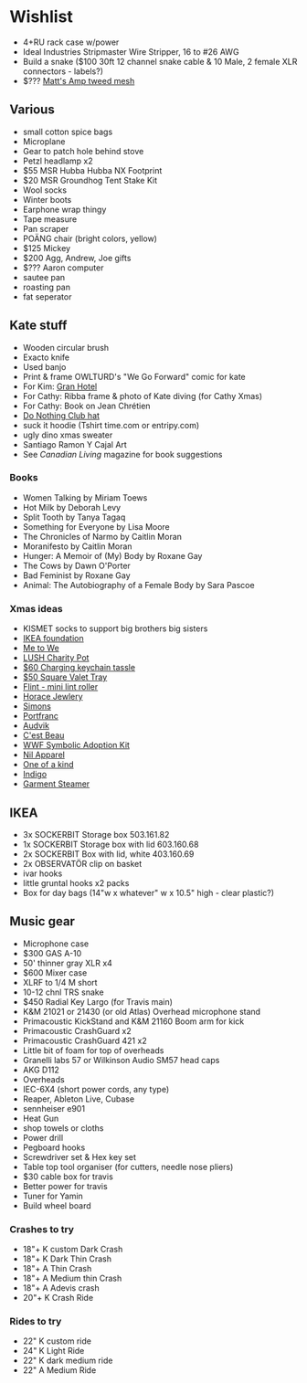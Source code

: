 # Wishlist

- 4+RU rack case w/power
- Ideal Industries Stripmaster Wire Stripper, 16 to #26 AWG
- Build a snake ($100 30ft 12 channel snake cable & 10 Male, 2 female XLR connectors - labels?)
- $??? [Matt's Amp tweed mesh](https://nextgenguitars.ca/categories/cab-case-parts/grill-cloth-piping.html)

## Various

- small cotton spice bags
- Microplane
- Gear to patch hole behind stove
- Petzl headlamp x2
- $55 MSR Hubba Hubba NX Footprint
- $20 MSR Groundhog Tent Stake Kit
- Wool socks
- Winter boots
- Earphone wrap thingy
- Tape measure
- Pan scraper
- POÄNG chair (bright colors, yellow)
- $125 Mickey
- $200 Agg, Andrew, Joe gifts
- $??? Aaron computer
- sautee pan
- roasting pan
- fat seperator

## Kate stuff

- Wooden circular brush
- Exacto knife
- Used banjo
- Print & frame OWLTURD's "We Go Forward" comic for kate
- For Kim: [Gran Hotel](https://en.wikipedia.org/wiki/Gran_Hotel_(TV_series))
- For Cathy: Ribba frame & photo of Kate diving (for Cathy Xmas)
- For Cathy: Book on Jean Chrétien
- [Do Nothing Club hat](https://www.etsy.com/ca/listing/216436785/do-nothing-club-hat-white)
- suck it hoodie (Tshirt time.com or entripy.com)
- ugly dino xmas sweater
- Santiago Ramon Y Cajal Art
- See _Canadian Living_ magazine for book suggestions

### Books

- Women Talking by Miriam Toews
- Hot Milk by Deborah Levy
- Split Tooth by Tanya Tagaq
- Something for Everyone by Lisa Moore
- The Chronicles of Narmo by Caitlin Moran
- Moranifesto by Caitlin Moran
- Hunger: A Memoir of (My) Body by Roxane Gay
- The Cows by Dawn O'Porter
- Bad Feminist by Roxane Gay
- Animal: The Autobiography of a Female Body by Sara Pascoe

### Xmas ideas

- KISMET socks to support big brothers big sisters
- [IKEA foundation](https://www.ikeafoundation.org/)
- [Me to We](https://shop.metowe.com/)
- [LUSH Charity Pot](https://www.lush.ca/en/body/body-lotions/charity-pot/9999905236.html)
- [$60 Charging keychain tassle](https://www.casetify.com/product/iphone-tassel-leather-charging-cable-noir)
- [$50 Square Valet Tray](https://www.leatherology.com/square-valet-tray-beige-leather-ginger/)
- [Flint - mini lint roller](https://meetflint.com/)
- [Horace Jewlery](https://horacejewelry.com/)
- [Simons](https://www.simons.ca/en)
- [Portfranc](https://www.portfranc.co/)
- [Audvik](https://audvik.com/)
- [C'est Beau](https://cestbeau.co/en/)
- [WWF Symbolic Adoption Kit](https://shop.wwf.ca/collections/adoptions)
- [Nil Apparel](https://nilapparel.com/)
- [One of a kind](https://oneofakindonlineshop.com/)
- [Indigo](https://www.chapters.indigo.ca)
- [Garment Steamer](https://reliablecorporation.com)

## IKEA

- 3x SOCKERBIT Storage box 503.161.82
- 1x SOCKERBIT Storage box with lid 603.160.68
- 2x SOCKERBIT Box with lid, white 403.160.69
- 2x OBSERVATÖR clip on basket
- ivar hooks
- little gruntal hooks x2 packs
- Box for day bags (14"w x whatever" w x 10.5" high - clear plastic?)

## Music gear

- Microphone case
- $300 GAS A-10
- 50' thinner gray XLR x4
- $600 Mixer case
- XLRF to 1/4 M short
- 10-12 chnl TRS snake
- $450 Radial Key Largo (for Travis main)
- K&M 21021 or 21430 (or old Atlas) Overhead microphone stand
- Primacoustic KickStand and K&M 21160 Boom arm for kick
- Primacoustic CrashGuard x2
- Primacoustic CrashGuard 421 x2
- Little bit of foam for top of overheads
- Granelli labs 57 or Wilkinson Audio SM57 head caps
- AKG D112
- Overheads
- IEC-6X4 (short power cords, any type)
- Reaper, Ableton Live, Cubase
- sennheiser e901
- Heat Gun
- shop towels or cloths
- Power drill
- Pegboard hooks
- Screwdriver set & Hex key set
- Table top tool organiser (for cutters, needle nose pliers)
- $30 cable box for travis
- Better power for travis
- Tuner for Yamin
- Build wheel board

### Crashes to try

- 18"+ K custom Dark Crash
- 18"+ K Dark Thin Crash
- 18"+ A Thin Crash
- 18"+ A Medium thin Crash
- 18"+ A Adevis crash
- 20"+ K Crash Ride

### Rides to try

- 22" K custom ride
- 24" K Light Ride
- 22" K dark medium ride
- 22" A Medium Ride

